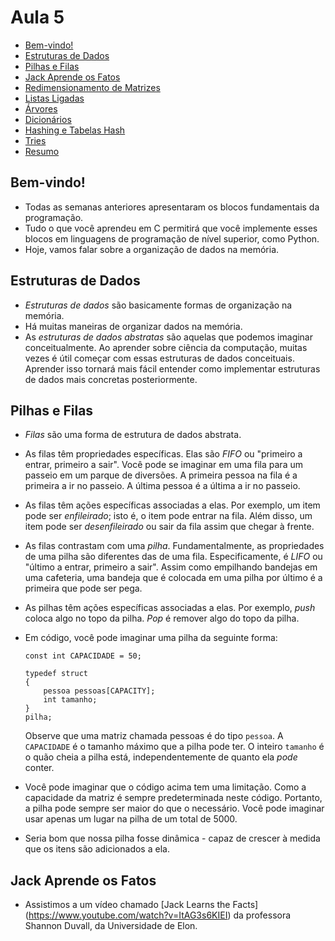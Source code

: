 Aula 5
=========

*   [Bem-vindo!](#bem-vindo)
*   [Estruturas de Dados](#estruturas-de-dados)
*   [Pilhas e Filas](#pilhas-e-filas)
*   [Jack Aprende os Fatos](#jack-aprende-os-fatos)
*   [Redimensionamento de Matrizes](#redimensionamento-de-matrizes)
*   [Listas Ligadas](#listas-ligadas)
*   [Árvores](#árvores)
*   [Dicionários](#dicionários)
*   [Hashing e Tabelas Hash](#hashing-e-tabelas-hash)
*   [Tries](#tries)
*   [Resumo](#resumo)

Bem-vindo!
--------

*   Todas as semanas anteriores apresentaram os blocos fundamentais da programação.
*   Tudo o que você aprendeu em C permitirá que você implemente esses blocos em linguagens de programação de nível superior, como Python.
*   Hoje, vamos falar sobre a organização de dados na memória.

Estruturas de Dados
---------------

*   _Estruturas de dados_ são basicamente formas de organização na memória.
*   Há muitas maneiras de organizar dados na memória.
*   As _estruturas de dados abstratas_ são aquelas que podemos imaginar conceitualmente. Ao aprender sobre ciência da computação, muitas vezes é útil começar com essas estruturas de dados conceituais. Aprender isso tornará mais fácil entender como implementar estruturas de dados mais concretas posteriormente.

Pilhas e Filas
-----------------

*   _Filas_ são uma forma de estrutura de dados abstrata.
*   As filas têm propriedades específicas. Elas são _FIFO_ ou "primeiro a entrar, primeiro a sair". Você pode se imaginar em uma fila para um passeio em um parque de diversões. A primeira pessoa na fila é a primeira a ir no passeio. A última pessoa é a última a ir no passeio.
*   As filas têm ações específicas associadas a elas. Por exemplo, um item pode ser _enfileirado_; isto é, o item pode entrar na fila. Além disso, um item pode ser _desenfileirado_ ou sair da fila assim que chegar à frente.
*   As filas contrastam com uma _pilha_. Fundamentalmente, as propriedades de uma pilha são diferentes das de uma fila. Especificamente, é _LIFO_ ou "último a entrar, primeiro a sair". Assim como empilhando bandejas em uma cafeteria, uma bandeja que é colocada em uma pilha por último é a primeira que pode ser pega.
*   As pilhas têm ações específicas associadas a elas. Por exemplo, _push_ coloca algo no topo da pilha. _Pop_ é remover algo do topo da pilha.
*   Em código, você pode imaginar uma pilha da seguinte forma:
    
        const int CAPACIDADE = 50;
        
        typedef struct
        {
            pessoa pessoas[CAPACITY];
            int tamanho;
        }
        pilha;
        
    
    Observe que uma matriz chamada pessoas é do tipo `pessoa`. A `CAPACIDADE` é o tamanho máximo que a pilha pode ter. O inteiro `tamanho` é o quão cheia a pilha está, independentemente de quanto ela _pode_ conter.
    
*  Você pode imaginar que o código acima tem uma limitação. Como a capacidade da matriz é sempre predeterminada neste código. Portanto, a pilha pode sempre ser maior do que o necessário. Você pode imaginar usar apenas um lugar na pilha de um total de 5000.
*  Seria bom que nossa pilha fosse dinâmica - capaz de crescer à medida que os itens são adicionados a ela.

Jack Aprende os Fatos
---------------------

* Assistimos a um vídeo chamado [Jack Learns the Facts] (https://www.youtube.com/watch?v=ItAG3s6KIEI) da professora Shannon Duvall, da Universidade de Elon.